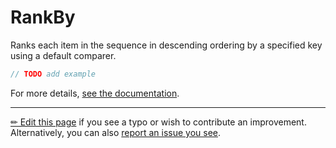 # RankBy

Ranks each item in the sequence in descending ordering by a specified key
using a default comparer.

```c# --destination-file ../code/Program.cs --region statements --project ../code/TryMoreLinq.csproj
// TODO add example
```

For more details, [see the documentation][doc].

---

[&#x270F; Edit this page][edit] if you see a typo or wish to contribute an
improvement. Alternatively, you can also [report an issue you see][issue].


[edit]: https://github.com/morelinq/try/edit/master/rank-by.md
[issue]: https://github.com/morelinq/try/issues/new?title=RankBy
[doc]: https://morelinq.github.io/3.1/ref/api/html/Overload_MoreLinq_MoreEnumerable_RankBy.htm
